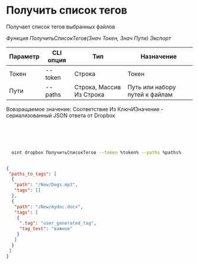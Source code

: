 ﻿---
sidebar_position: 1
---

# Получить список тегов
 Получает список тегов выбранных файлов


*Функция ПолучитьСписокТегов(Знач Токен, Знач Пути) Экспорт*

  | Параметр | CLI опция | Тип | Назначение |
  |-|-|-|-|
  | Токен | --token | Строка | Токен |
  | Пути | --paths | Строка, Массив Из Строка | Путь или набору путей к файлам |

  
  Вовзращаемое значение:   Соответствие Из КлючИЗначение - сериализованный JSON ответа от Dropbox

```bsl title="Пример кода"
	

	
```

```sh title="Пример команд CLI"
    
  oint dropbox ПолучитьСписокТегов --token %token% --paths %paths%

```


```json title="Результат"

{
 "paths_to_tags": [
  {
   "path": "/New/Dogs.mp3",
   "tags": []
  },
  {
   "path": "/New/mydoc.docx",
   "tags": [
    {
     ".tag": "user_generated_tag",
     "tag_text": "важное"
    }
   ]
  }
 ]
}

```
